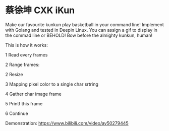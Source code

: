 # 蔡徐坤 CXK iKun
Make our favourite kunkun play basketball in your command line! Implement with Golang and tested in Deepin Linux.
You can assign a gif to display in the commad line or BEHOLD! Bow before the almighty kunkun, human!

This is how it works:

1 Read every frames

2 Range frames:

2 Resize

3 Mapping pixel color to a single char srtring

4 Gather char image frame

5 Printf this frame

6 Continue

Demonstration: https://www.bilibili.com/video/av50279445
